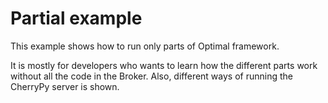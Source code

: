 # Partial example

This example shows how to run only parts of Optimal framework.

It is mostly for developers who wants to learn how the different parts work without all the code in the Broker.
Also, different ways of running the CherryPy server is shown.  